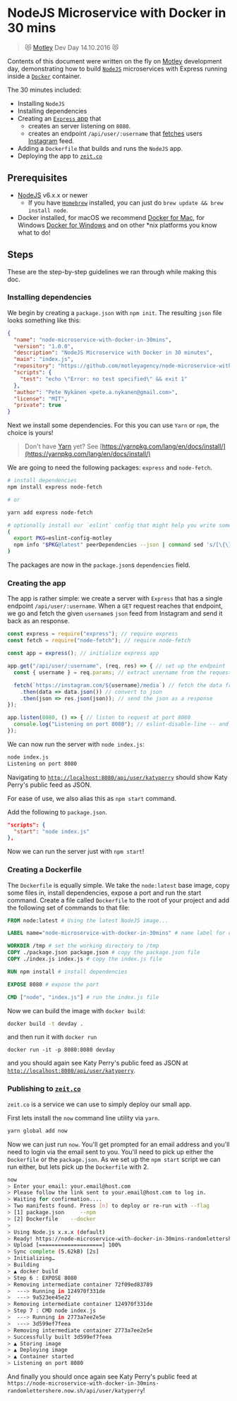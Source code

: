 # NodeJS Microservice with Docker in 30 mins
> 😻 [Motley](https://motley.fi/) Dev Day 14.10.2016 😻

Contents of this document were written on the fly on [Motley](https://motley.fi)
development day, demonstrating how to build [`NodeJS`](https://nodejs.org) 
microservices with Express running inside a [`Docker`](https://www.docker.com/) container.

The 30 minutes included:
  - Installing `NodeJS`
  - Installing dependencies
  - Creating an [`Express` app](http://expressjs.com/) that
    - creates an server listening on `8080`.
    - creates an endpoint `/api/user/:username` that [fetches](https://github.com/bitinn/node-fetch) 
    users [Instagram](https://instagram.com) feed.
  - Adding a `Dockerfile` that builds and runs the `NodeJS` app.
  - Deploying the app to [`zeit.co`](https://zeit.co)
  
## Prerequisites

- [NodeJS](https://nodejs.org/en/download/) v6.x.x or newer
  - If you have [`Homebrew`](http://brew.sh) installed, you can just do `brew update && brew install node`.
- Docker installed, for macOS we recommend [Docker for Mac](https://download.docker.com/mac/stable/Docker.dmg), for Windows [Docker for Windows](https://download.docker.com/win/stable/InstallDocker.msi) and on other *nix platforms you know what to do!

## Steps

These are the step-by-step guidelines we ran through while making this doc.

### Installing dependencies

We begin by creating a `package.json` with `npm init`. The resulting `json` file
looks something like this:

``` json
{
  "name": "node-microservice-with-docker-in-30mins",
  "version": "1.0.0",
  "description": "NodeJS Microservice with Docker in 30 minutes",
  "main": "index.js",
  "repository": "https://github.com/motleyagency/node-microservice-with-docker-in-30mins",
  "scripts": {
    "test": "echo \"Error: no test specified\" && exit 1"
  },
  "author": "Pete Nykänen <pete.a.nykanen@gmail.com>",
  "license": "MIT",
  "private": true
}
```

Next we install some dependencies. For this you can use `Yarn` or `npm`, the
choice is yours!

> Don't have [Yarn](https://yarnpkg.com) yet? See [https://yarnpkg.com/lang/en/docs/install/](https://yarnpkg.com/lang/en/docs/install/)

We are going to need the following packages: `express` and `node-fetch`.
``` bash
# install dependencies 
npm install express node-fetch

# or

yarn add express node-fetch

# optionally install our `eslint` config that might help you write some beautiful code!
(
  export PKG=eslint-config-motley
  npm info "$PKG@latest" peerDependencies --json | command sed 's/[\{\},]//g ; s/: /@/g' | xargs npm install --save-dev "$PKG@latest"
)
```

The packages are now in the `package.json`s `dependencies` field.

### Creating the app

The app is rather simple: we create a server with `Express` that has a single
endpoint `/api/user/:username`. When a `GET` request reaches that endpoint,
we go and fetch the given `username`s `json` feed from Instagram and send it
back as an response.

``` js
const express = require("express"); // require express
const fetch = require("node-fetch"); // require node-fetch 

const app = express(); // initialize express app

app.get("/api/user/:username", (req, res) => { // set up the endpoint
  const { username } = req.params; // extract username from the request parameters

  fetch(`https://instagram.com/${username}/media`) // fetch the data from Instagram
    .then(data => data.json()) // convert to json
    .then(json => res.json(json)); // send the json as a response
});

app.listen(8080, () => { // listen to request at port 8080
  console.log("Listening on port 8080"); // eslint-disable-line -- and log that the server is on
});
```

We can now run the server with `node index.js`:

``` bash
node index.js
Listening on port 8080
```

Navigating to [`http://localhost:8080/api/user/katyperry`](http://localhost:8080/api/user/katyperry)
should show Katy Perry's public feed as JSON.

For ease of use, we also alias this as `npm start` command.

Add the following to `package.json`.

``` json
"scripts": {
  "start": "node index.js"
},
```

Now we can run the server just with `npm start`!

### Creating a Dockerfile

The `Dockerfile` is equally simple. We take the `node:latest` base image,
copy some files in, install dependencies, expose a port and run 
the start command. Create a file called `Dockerfile` to the root of your project
and add the following set of commands to that file:

``` Dockerfile
FROM node:latest # Using the latest NodeJS image...

LABEL name="node-microservice-with-docker-in-30mins" # name label for our image

WORKDIR /tmp # set the working directory to /tmp
COPY ./package.json package.json # copy the package.json file
COPY ./index.js index.js # copy the index.js file

RUN npm install # install dependencies

EXPOSE 8080 # expose the port

CMD ["node", "index.js"] # run the index.js file
```

Now we can build the image with `docker build`:

``` bash
docker build -t devday .
```

and then run it with `docker run`

```
docker run -it -p 8080:8080 devday
```

and you should again see Katy Perry's public feed as JSON at [`http://localhost:8080/api/user/katyperry`](http://localhost:8080/api/user/katyperry).

### Publishing to [`zeit.co`](https://zeit.co)

`zeit.co` is a service we can use to simply deploy our small app.

First lets install the `now` command line utility via `yarn`.

``` bash
yarn global add now
```

Now we can just run `now`. You'll get prompted for an email address and you'll
need to login via the email sent to you. You'll need to pick up either the `Dockerfile`
or the `package.json`. As we set up the `npm start` script we can run either, but lets
pick up the `Dockerfile` with 2.

``` bash
now
> Enter your email: your.email@host.com
> Please follow the link sent to your.email@host.com to log in.
> Waiting for confirmation....
> Two manifests found. Press [n] to deploy or re-run with --flag
> [1] package.json	   --npm
> [2] Dockerfile	--docker
>
> Using Node.js x.x.x (default)
> Ready! https://node-microservice-with-docker-in-30mins-randomlettershere.now.sh (copied to clipboard) [56s]
> Upload [====================] 100%
> Sync complete (5.62kB) [2s]
> Initializing…
> Building
> ▲ docker build
> Step 6 : EXPOSE 8080
> Removing intermediate container 72f09ed83789
>  ---> Running in 124970f331de
>  ---> 9a523ee45e22
> Removing intermediate container 124970f331de
> Step 7 : CMD node index.js
>  ---> Running in 2773a7ee2e5e
>  ---> 3d599ef7feea
> Removing intermediate container 2773a7ee2e5e
> Successfully built 3d599ef7feea
> ▲ Storing image
> ▲ Deploying image
> ▲ Container started
> Listening on port 8080

```

And finally you should once again see Katy Perry's public feed at 
`https://node-microservice-with-docker-in-30mins-randomlettershere.now.sh/api/user/katyperry`!
